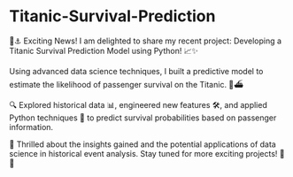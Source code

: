# Titanic-Survival-Prediction

🚢⚓️ Exciting News! I am delighted to share my recent project: Developing a Titanic Survival Prediction Model using Python! 📈✨

Using advanced data science techniques, I built a predictive model to estimate the likelihood of passenger survival on the Titanic. 🌊⛴️

🔍 Explored historical data 📊, engineered new features 🛠️, and applied Python techniques 🤖 to predict survival probabilities based on passenger information.

🌟 Thrilled about the insights gained and the potential applications of data science in historical event analysis. Stay tuned for more exciting projects! 🚀
📝
